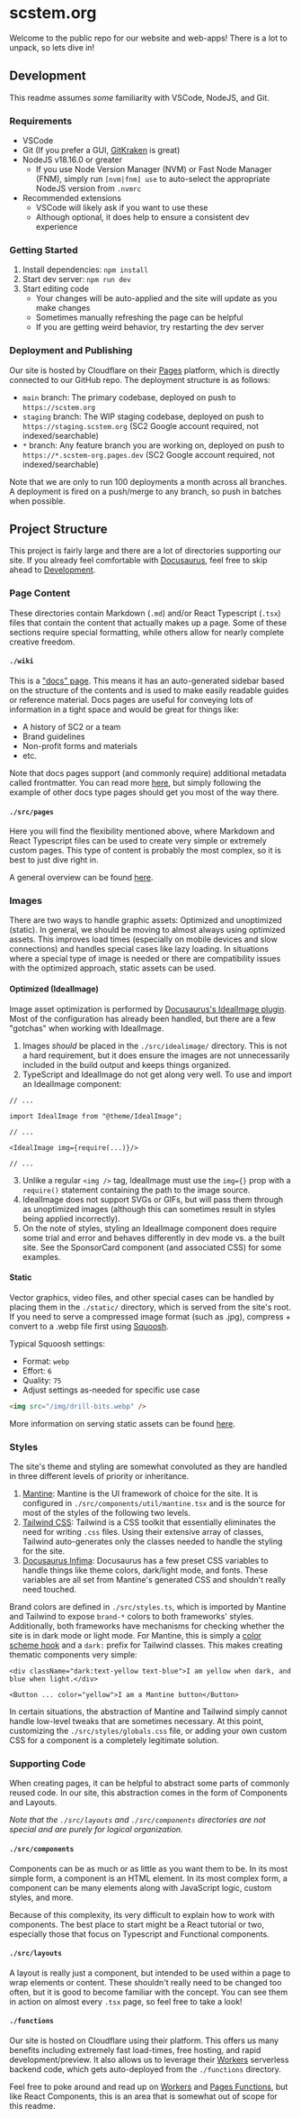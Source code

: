 # scstem.org

Welcome to the public repo for our website and web-apps! There is a lot to unpack, so lets dive in!

## Development

This readme assumes _some_ familiarity with VSCode, NodeJS, and Git.

### Requirements

- VSCode
- Git (If you prefer a GUI, [GitKraken](https://www.gitkraken.com/) is great)
- NodeJS v18.16.0 or greater
  - If you use Node Version Manager (NVM) or Fast Node Manager (FNM), simply run `[nvm|fnm] use` to auto-select the appropriate NodeJS version from `.nvmrc`
- Recommended extensions
  - VSCode will likely ask if you want to use these
  - Although optional, it does help to ensure a consistent dev experience

### Getting Started

1. Install dependencies: `npm install`
2. Start dev server: `npm run dev`
3. Start editing code
   - Your changes will be auto-applied and the site will update as you make changes
   - Sometimes manually refreshing the page can be helpful
   - If you are getting weird behavior, try restarting the dev server

### Deployment and Publishing

Our site is hosted by Cloudflare on their [Pages](https://pages.cloudflare.com/) platform, which is directly connected to our GitHub repo. The deployment structure is as follows:

- `main` branch: The primary codebase, deployed on push to `https://scstem.org`
- `staging` branch: The WIP staging codebase, deployed on push to `https://staging.scstem.org` (SC2 Google account required, not indexed/searchable)
- `*` branch: Any feature branch you are working on, deployed on push to `https://*.scstem-org.pages.dev` (SC2 Google account required, not indexed/searchable)

Note that we are only to run 100 deployments a month across all branches. A deployment is fired on a push/merge to any branch, so push in batches when possible.

## Project Structure

This project is fairly large and there are a lot of directories supporting our site. If you already feel comfortable with [Docusaurus](https://docusaurus.io/), feel free to skip ahead to [Development](#development).

### Page Content

These directories contain Markdown (`.md`) and/or React Typescript (`.tsx`) files that contain the content that actually makes up a page. Some of these sections require special formatting, while others allow for nearly complete creative freedom.

#### `./wiki`

This is a ["docs" page](https://docusaurus.io/docs/docs-introduction). This means it has an auto-generated sidebar based on the structure of the contents and is used to make easily readable guides or reference material. Docs pages are useful for conveying lots of information in a tight space and would be great for things like:

- A history of SC2 or a team
- Brand guidelines
- Non-profit forms and materials
- etc.

Note that docs pages support (and commonly require) additional metadata called frontmatter. You can read more [here](https://docusaurus.io/docs/markdown-features#front-matter), but simply following the example of other docs type pages should get you most of the way there.

#### `./src/pages`

Here you will find the flexibility mentioned above, where Markdown and React Typescript files can be used to create very simple or extremely custom pages. This type of content is probably the most complex, so it is best to just dive right in.

A general overview can be found [here](https://docusaurus.io/docs/creating-pages).

### Images

There are two ways to handle graphic assets: Optimized and unoptimized (static). In general, we should be moving to almost always using optimized assets. This improves load times (especially on mobile devices and slow connections) and handles special cases like lazy loading. In situations where a special type of image is needed or there are compatibility issues with the optimized approach, static assets can be used.

#### Optimized (IdealImage)

Image asset optimization is performed by [Docusaurus's IdealImage plugin](https://docusaurus.io/docs/api/plugins/@docusaurus/plugin-ideal-image). Most of the configuration has already been handled, but there are a few "gotchas" when working with IdealImage.

1. Images _should_ be placed in the `./src/idealimage/` directory. This is not a hard requirement, but it does ensure the images are not unnecessarily included in the build output and keeps things organized.
2. TypeScript and IdealImage do not get along very well. To use and import an IdealImage component:

```tsx
// ...

import IdealImage from "@theme/IdealImage";

// ...

<IdealImage img={require(...)}/>

// ...
```

3. Unlike a regular `<img />` tag, IdealImage must use the `img={}` prop with a `require()` statement containing the path to the image source.
4. IdealImage does not support SVGs or GIFs, but will pass them through as unoptimized images (although this can sometimes result in styles being applied incorrectly).
5. On the note of styles, styling an IdealImage component does require some trial and error and behaves differently in dev mode vs. a the built site. See the SponsorCard component (and associated CSS) for some examples.

#### Static

Vector graphics, video files, and other special cases can be handled by placing them in the `./static/` directory, which is served from the site's root. If you need to serve a compressed image format (such as .jpg), compress + convert to a .webp file first using [Squoosh](https://squoosh.app/).

Typical Squoosh settings:

- Format: `webp`
- Effort: `6`
- Quality: `75`
- Adjust settings as-needed for specific use case

```html
<img src="/img/drill-bits.webp" />
```

More information on serving static assets can be found [here](https://docusaurus.io/docs/static-assets).

### Styles

The site's theme and styling are somewhat convoluted as they are handled in three different levels of priority or inheritance.

1. [Mantine](https://mantine.dev/): Mantine is the UI framework of choice for the site. It is configured in `./src/components/util/mantine.tsx` and is the source for most of the styles of the following two levels.
2. [Tailwind CSS](https://tailwindcss.com/): Tailwind is a CSS toolkit that essentially eliminates the need for writing `.css` files. Using their extensive array of classes, Tailwind auto-generates only the classes needed to handle the styling for the site.
3. [Docusaurus Infima](https://docusaurus.io/docs/styling-layout#global-styles): Docusaurus has a few preset CSS variables to handle things like theme colors, dark/light mode, and fonts. These variables are all set from Mantine's generated CSS and shouldn't really need touched.

Brand colors are defined in `./src/styles.ts`, which is imported by Mantine and Tailwind to expose `brand-*` colors to both frameworks' styles. Additionally, both frameworks have mechanisms for checking whether the site is in dark mode or light mode. For Mantine, this is simply a [color scheme hook](https://mantine.dev/hooks/use-color-scheme/) and a `dark:` prefix for Tailwind classes. This makes creating thematic components very simple:

```tsx
<div className="dark:text-yellow text-blue">I am yellow when dark, and blue when light.</div>

<Button ... color="yellow">I am a Mantine button</Button>
```

In certain situations, the abstraction of Mantine and Tailwind simply cannot handle low-level tweaks that are sometimes necessary. At this point, customizing the `./src/styles/globals.css` file, or adding your own custom CSS for a component is a completely legitimate solution.

### Supporting Code

When creating pages, it can be helpful to abstract some parts of commonly reused code. In our site, this abstraction comes in the form of Components and Layouts.

_Note that the `./src/layouts` and `./src/components` directories are not special and are purely for logical organization._

#### `./src/components`

Components can be as much or as little as you want them to be. In its most simple form, a component is an HTML element. In its most complex form, a component can be many elements along with JavaScript logic, custom styles, and more.

Because of this complexity, its very difficult to explain how to work with components. The best place to start might be a React tutorial or two, especially those that focus on Typescript and Functional components.

#### `./src/layouts`

A layout is really just a component, but intended to be used within a page to wrap elements or content. These shouldn't really need to be changed too often, but it is good to become familiar with the concept. You can see them in action on almost every `.tsx` page, so feel free to take a look!

#### `./functions`

Our site is hosted on Cloudflare using their platform. This offers us many benefits including extremely fast load-times, free hosting, and rapid development/preview. It also allows us to leverage their [Workers](https://workers.cloudflare.com/) serverless backend code, which gets auto-deployed from the `./functions` directory.

Feel free to poke around and read up on [Workers](https://developers.cloudflare.com/workers/) and [Pages Functions](https://developers.cloudflare.com/pages/platform/functions/), but like React Components, this is an area that is somewhat out of scope for this readme.
